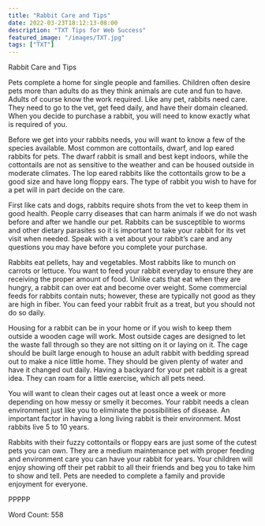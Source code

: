 ```yaml
---
title: "Rabbit Care and Tips"
date: 2022-03-23T18:12:13-08:00
description: "TXT Tips for Web Success"
featured_image: "/images/TXT.jpg"
tags: ["TXT"]
---
```


Rabbit Care and Tips

Pets complete a home for single people and families. Children often desire pets more than adults do as they think animals are cute and fun to have. Adults of course know the work required. Like any pet, rabbits need care. They need to go to the vet, get feed daily, and have their domain cleaned. When you decide to purchase a rabbit, you will need to know exactly what is required of you.  

Before we get into your rabbits needs, you will want to know a few of the species available.  Most common are cottontails, dwarf, and lop eared rabbits for pets. The dwarf rabbit is small and best kept indoors, while the cottontails are not as sensitive to the weather and can be housed outside in moderate climates. The lop eared rabbits like the cottontails grow to be a good size and have long floppy ears. The type of rabbit you wish to have for a pet will in part decide on the care.

First like cats and dogs, rabbits require shots from the vet to keep them in good health.  People carry diseases that can harm animals if we do not wash before and after we handle our pet. Rabbits can be susceptible to worms and other dietary parasites so it is important to take your rabbit for its vet visit when needed. Speak with a vet about your rabbit’s care and any questions you may have before you complete your purchase.

Rabbits eat pellets, hay and vegetables. Most rabbits like to munch on carrots or lettuce. You want to feed your rabbit everyday to ensure they are receiving the proper amount of food. Unlike cats that eat when they are hungry, a rabbit can over eat and become over weight.  Some commercial feeds for rabbits contain nuts; however, these are typically not good as they are high in fiber. You can feed your rabbit fruit as a treat, but you should not do so daily.

Housing for a rabbit can be in your home or if you wish to keep them outside a wooden cage will work. Most outside cages are designed to let the waste fall through so they are not sitting on it or laying on it. The cage should be built large enough to house an adult rabbit with bedding spread out to make a nice little home. They should be given plenty of water and have it changed out daily. Having a backyard for your pet rabbit is a great idea. They can roam for a little exercise, which all pets need. 

You will want to clean their cages out at least once a week or more depending on how messy or smelly it becomes. Your rabbit needs a clean environment just like you to eliminate the possibilities of disease. An important factor in having a long living rabbit is their environment. Most rabbits live 5 to 10 years.

Rabbits with their fuzzy cottontails or floppy ears are just some of the cutest pets you can own. They are a medium maintenance pet with proper feeding and environment care you can have your rabbit for years. Your children will enjoy showing off their pet rabbit to all their friends and beg you to take him to show and tell.  Pets are needed to complete a family and provide enjoyment for everyone. 

PPPPP

Word Count: 558

